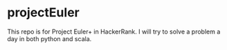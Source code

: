 # projectEuler
This repo is for Project Euler+ in HackerRank.
I will try to solve a problem a day in both python and scala.
